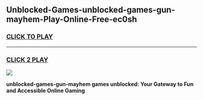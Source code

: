 
## Unblocked-Games-unblocked-games-gun-mayhem-Play-Online-Free-ec0sh
<h3>
<a href="https://premium76.site?title=unblocked-games-gun-mayhem&ref=26A">CLICK TO PLAY</a></h3>
<hr>

<h3>
<a href="https://premium76.site?title=unblocked-games-gun-mayhem&ref=26A">CLICK 2 PLAY</a>
  
</h3>

<a href="https://premium76.site?title=unblocked-games-gun-mayhem&ref=26A"><img src="https://clearcache.store/games.png"></a>


**unblocked-games-gun-mayhem games unblocked: Your Gateway to Fun and Accessible Online Gaming**
